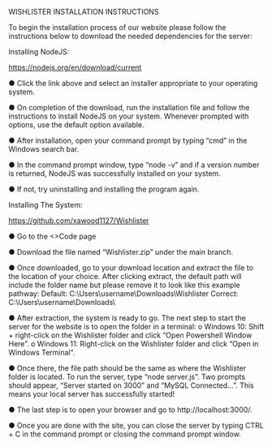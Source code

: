 WISHLISTER INSTALLATION INSTRUCTIONS

To begin the installation process of our website please follow the instructions below to download the needed dependencies for the server:



Installing NodeJS:

https://nodejs.org/en/download/current

●	Click the link above and select an installer appropriate to your operating system.

●	On completion of the download, run the installation file and follow the instructions to install NodeJS on your system. Whenever prompted with options, use the default option available.

●	After installation, open your command prompt by typing “cmd” in the Windows search bar.

●	In the command prompt window, type “node -v” and if a version number is returned, NodeJS was successfully installed on your system. 

●	If not, try uninstalling and installing the program again.



Installing The System:

https://github.com/xawood1127/Wishlister

●	Go to the <>Code page

●	Download the file named “Wishlister.zip” under the main branch.

●	Once downloaded, go to your download location and extract the file to the location of your choice. After clicking extract, the default path will include the folder name but please remove it to look like this example pathway:
    Default: C:\Users\username\Downloads\Wishlister 
    Correct: C:\Users\username\Downloads\

●	After extraction, the system is ready to go. The next step to start the server for the website is to open the folder in a terminal:
    o	Windows 10: Shift + right-click on the Wishlister folder and click “Open Powershell Window Here”.
    o	Windows 11: Right-click on the Wishlister folder and click “Open in Windows Terminal”.

●	Once there, the file path should be the same as where the Wishlister folder is located. To run the server, type “node server.js”. Two prompts should appear, “Server started on 3000” and “MySQL Connected...”. This means your local server has successfully started!

●	The last step is to open your browser and go to http://localhost:3000/.

●	Once you are done with the site, you can close the server by typing CTRL + C in the command prompt or closing the command prompt window.

